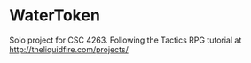 # WaterToken
Solo project for CSC 4263.  Following the Tactics RPG tutorial at http://theliquidfire.com/projects/
